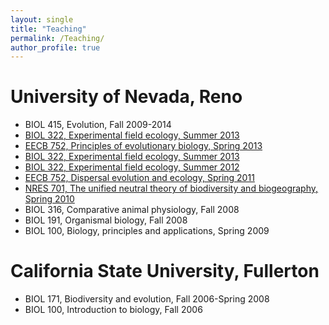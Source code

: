 ```yaml
---
layout: single
title: "Teaching"
permalink: /Teaching/
author_profile: true
---
```

# University of Nevada, Reno
* BIOL 415, Evolution, Fall 2009-2014
* [BIOL 322, Experimental field ecology, Summer 2013]("/Teaching/BIOL322.html")
* [EECB 752, Principles of evolutionary biology, Spring 2013]("/Teaching/Evolution.html")
* [BIOL 322, Experimental field ecology, Summer 2013]("/Teaching/BIOL322.html")
* [BIOL 322, Experimental field ecology, Summer 2012]("/Teaching/BIOL322_12.html")
* [EECB 752, Dispersal evolution and ecology, Spring 2011]("/Teaching/Dispersal.html")
* [NRES 701, The unified neutral theory of biodiversity and biogeography, Spring 2010]("/Teaching/UNTB.html")
* BIOL 316, Comparative animal physiology, Fall 2008
* BIOL 191, Organismal biology, Fall 2008
* BIOL 100, Biology, principles and applications, Spring 2009

# California State University, Fullerton
* BIOL 171, Biodiversity and evolution, Fall 2006-Spring 2008
* BIOL 100, Introduction to biology, Fall 2006